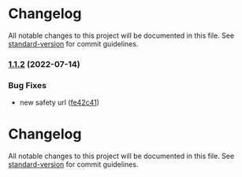# Changelog

All notable changes to this project will be documented in this file. See [standard-version](https://github.com/conventional-changelog/standard-version) for commit guidelines.

### [1.1.2](https://github.com/colenh/rickrollnt/compare/v1.1.1...v1.1.2) (2022-07-14)


### Bug Fixes

* new safety url ([fe42c41](https://github.com/colenh/rickrollnt/commit/fe42c415bb2dafff594427ec7305a298c3369936))

# Changelog

All notable changes to this project will be documented in this file. See [standard-version](https://github.com/conventional-changelog/standard-version) for commit guidelines.
